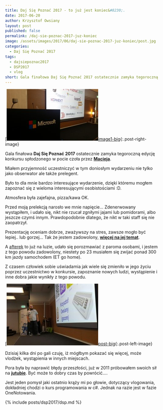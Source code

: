 ```yaml
---
title: Daj Się Poznać 2017 - to już jest koniec&#8230;.
date: 2017-06-20
author: Krzysztof Owsiany
layout: post
published: false
permalink: /daj-sie-poznac-2017-juz-koniec
image: /assets/images/2017/06/daj-sie-poznac-2017-juz-koniec/post.jpg
categories:
  - Daj Się Poznać 2017
tags:
  - dajsiepoznac2017
  - DSP2017
  - vlog
short: Gala finałowa Daj Się Poznać 2017 ostatecznie zamyka tegoroczną edycję konkursu spłodzonego w pocie czoła przez Macieja. Miałem przyjemność uczestniczyć w tym doniosłym wydarzeniu nie tylko jako obserwator ale także prelegent.
---
```

[![Daj Się Poznać 2017][image1][image1-big]{:.post-right-image}
      
Gala finałowa **Daj Się Poznać 2017** ostatecznie zamyka tegoroczną edycję konkursu spłodzonego w pocie czoła przez **[Macieja]**.

Miałem przyjemność uczestniczyć w tym doniosłym wydarzeniu nie tylko jako obserwator ale także prelegent.

Było to dla mnie bardzo interesujące wydarzenie, dzięki któremu mogłem zapoznać się z wieloma interesującymi osobistościami :D.

Atmosfera była zajefajna, pizza/kawa OK.
    
Przed moją prelekcją narosło we mnie napięcie&#8230; Zdenerwowany wystąpiłem, i udało się, nikt nie rzucał zgniłymi jajami lub pomidorami, albo jeszcze czymś innym. Prawdopodobnie dlatego, że nikt w taki staff się nie zaopatrzył.

Prezentację oceniam dobrze, zważywszy na stres, zawsze mogło być lepiej.. lub gorzej&#8230; Tak że jestem zadowolony, **[więcej na jej temat]**.

A [afterek] to już na luzie, udało się porozmawiać z paroma osobami, i jestem z tego powodu zadowolony, niestety po 23 musiałem się zwijać ponad 300 km jazdy samochodem (ET go home).

Z czasem człowiek sobie uświadamia jak wiele się zmieniło w jego życiu poprzez uczestnictwo w konkursie, zapoznanie nowych ludzi, wystąpienie i inne dobra jakie wynikły z tego powodu.

[![Daj Się Poznać 2017][post][post-big]{:.post-left-image}

Dzisiaj kilka dni po gali czuję, iż mógłbym pokazać się więcej, może vlodżek, wystąpienia w innych miejscach.
    
Pora była by naprawić błędy przeszłości, już w 2011 próbowałem swoich sił na **[jutubie]**. Być może to dobry czas by powrócić&#8230;.

Jest jeden pomysł jaki ostatnio krąży mi po głowie, dotyczący vlogowania, dokładniej chodzi o kurs programowania w c#. Jednak na razie jest w fazie OneNotowania.
    
{% include posts/dsp2017/dsp.md %}

[jutubie]: https://www.youtube.com/playlist?list=PL4404D2D7BF05C63C

[więcej na jej temat]: {{site.url}}/budowanie-zaangazowania-uzytkownikow-przy-wykorzystaniu-grywalizacji

[Macieja]: http://devstyle.

[afterek]: http://taproom.pl

[post]: /assets/images/2017/06/daj-sie-poznac-2017-juz-koniec/post.jpg
[post-big]: /assets/images/2017/06/daj-sie-poznac-2017-juz-koniec/post-big.jpg

[image1]: /assets/images/2017/06/daj-sie-poznac-2017-juz-koniec/image1.jpg
[image1-big]: /assets/images/2017/06/daj-sie-poznac-2017-juz-koniec/image1-big.jpg